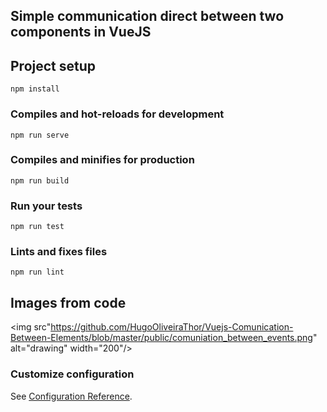 ## Simple communication direct between two components in VueJS 

## Project setup
```
npm install
```

### Compiles and hot-reloads for development
```
npm run serve
```

### Compiles and minifies for production
```
npm run build
```

### Run your tests
```
npm run test
```

### Lints and fixes files
```
npm run lint
```
## Images from code
<img src"https://github.com/HugoOliveiraThor/Vuejs-Comunication-Between-Elements/blob/master/public/comuniation_between_events.png" alt="drawing" width="200"/>

### Customize configuration
See [Configuration Reference](https://cli.vuejs.org/config/).
